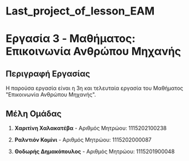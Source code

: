 # Last_project_of_lesson_EAM

# Εργασία 3 - Mαθήματος: Επικοινωνία Ανθρώπου Μηχανής

## Περιγραφή Εργασίας

Η παρούσα εργασία είναι η 3η και τελευταία εργασία του Μαθήματος "Επικοινωνία Ανθρώπου Μηχανής". 

## Μέλη Ομάδας

1. **Χαριτίνη Χαλακατέβα** - Αριθμός Μητρώου: 1115202100238

2. **Ραλντιόν Κομίνι** - Αριθμός Μητρώου: 1115202000087

3. **Θοδωρής Δημακόπουλος**  - Αριθμός Μητρώου: 1115201900048

